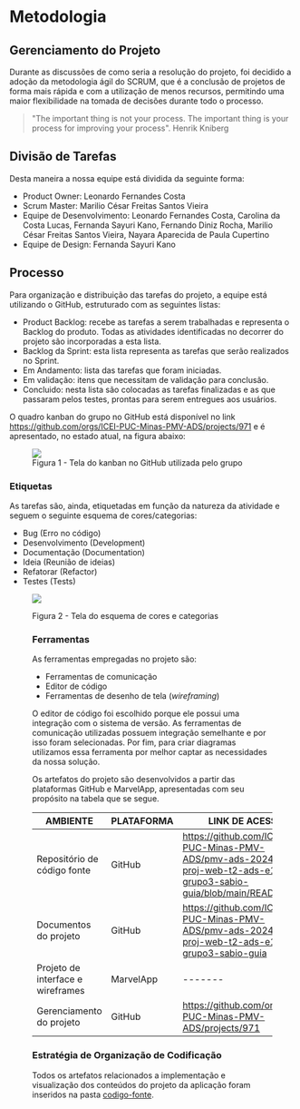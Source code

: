 
# Metodologia

## Gerenciamento do Projeto

Durante as discussões de como seria a resolução do projeto, foi decidido a adoção da metodologia ágil do SCRUM, que é a conclusão de projetos de forma mais rápida e com a utilização de menos recursos, permitindo uma maior flexibilidade na tomada de decisões durante todo o processo. 

> "The important thing is not your process. The important thing is your process for improving your process". Henrik Kniberg

## Divisão de Tarefas 

Desta maneira a nossa equipe está dividida da seguinte forma:

<ul>
  <li>Product Owner: Leonardo Fernandes Costa </li>
  <li>Scrum Master: Marilio César Freitas Santos Vieira </li>
  <li>Equipe de Desenvolvimento: Leonardo Fernandes Costa, Carolina da Costa Lucas, Fernanda Sayuri Kano, Fernando Diniz Rocha, Marilio César Freitas Santos Vieira, Nayara Aparecida de Paula Cupertino</li>
  <li>Equipe de Design: Fernanda Sayuri Kano</li>
</ul>

## Processo

Para organização e distribuição das tarefas do projeto, a equipe está utilizando o GitHub, estruturado com as seguintes listas: 

<ul>
  <li>Product Backlog: recebe as tarefas a serem trabalhadas e representa o Backlog do produto. Todas as atividades identificadas no decorrer do projeto são incorporadas a esta lista.</li>
  <li>Backlog da Sprint: esta lista representa as tarefas que serão realizados no Sprint.</li>
  <li>Em Andamento: lista das tarefas que foram iniciadas.</li>
  <li>Em validação: itens que necessitam de validação para conclusão.</li> 
  <li>Concluido: nesta lista são colocadas as tarefas finalizadas e as que passaram pelos testes, prontas para serem entregues aos usuários.</li>
 </ul>

O quadro kanban do grupo no GitHub está disponível no link https://github.com/orgs/ICEI-PUC-Minas-PMV-ADS/projects/971 e é apresentado, no estado atual, na figura abaixo:

<figure> 
  <img src="https://github.com/ICEI-PUC-Minas-PMV-ADS/pmv-ads-2024-e1-proj-web-t2-ads-e1-grupo3-sabio-guia/assets/109766719/ce598a57-1231-4aa2-bd29-aed4a8f7a659">
    <figcaption>Figura 1 - Tela do kanban no GitHub utilizada pelo grupo</figcaption>
</figure> 
  

<h3>Etiquetas</h3>
<p>As tarefas são, ainda, etiquetadas em função da natureza da atividade e seguem o seguinte esquema de cores/categorias:</p>

<ul>
  <li>Bug (Erro no código)</li>
  <li>Desenvolvimento (Development)</li>
  <li>Documentação (Documentation)</li>
  <li>Ideia (Reunião de ideias)</li>
  <li>Refatorar (Refactor)</li>
  <li>Testes (Tests)</li>
</ul>

<figure> 
  <img src="https://github.com/ICEI-PUC-Minas-PMV-ADS/pmv-ads-2024-e1-proj-web-t2-ads-e1-grupo3-sabio-guia/assets/109766719/9a701a8f-a928-43ea-871c-f0812cc0da32"
</figure>

  Figura 2 - Tela do esquema de cores e categorias

### Ferramentas

As ferramentas empregadas no projeto são:

- Ferramentas de comunicação
- Editor de código
- Ferramentas de desenho de tela (_wireframing_)


O editor de código foi escolhido porque ele possui uma integração com o sistema de versão. As ferramentas de comunicação utilizadas possuem integração semelhante e por isso foram selecionadas. Por fim, para criar diagramas utilizamos essa ferramenta por melhor captar as necessidades da nossa solução.

<p>Os artefatos do projeto são desenvolvidos a partir das plataformas GitHub e MarvelApp, apresentadas com seu propósito na tabela que se segue.<p/>

| AMBIENTE | PLATAFORMA |LINK DE ACESSO                 |
|--------------------|--------------------------------------------------------------------------------|----------------------------------------|
|Repositório de código fonte | GitHub | https://github.com/ICEI-PUC-Minas-PMV-ADS/pmv-ads-2024-e1-proj-web-t2-ads-e1-grupo3-sabio-guia/blob/main/README.md  |
|Documentos do projeto  | GitHub | https://github.com/ICEI-PUC-Minas-PMV-ADS/pmv-ads-2024-e1-proj-web-t2-ads-e1-grupo3-sabio-guia  |
|Projeto de interface e wireframes | MarvelApp | ------- |
|Gerenciamento do projeto  | GitHub | https://github.com/orgs/ICEI-PUC-Minas-PMV-ADS/projects/971 |

### Estratégia de Organização de Codificação 

Todos os artefatos relacionados a implementação e visualização dos conteúdos do projeto da aplicação foram inseridos na pasta [codigo-fonte](https://github.com/ICEI-PUC-Minas-PMV-ADS/pmv-ads-2024-e1-proj-web-t2-ads-e1-grupo3-sabio-guia/tree/main/src). 


